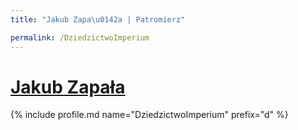 ```yaml
---
title: "Jakub Zapa\u0142a | Patromierz"

permalink: /DziedzictwoImperium
---
```


# [Jakub Zapała](https://patronite.pl/DziedzictwoImperium)

{% include profile.md name="DziedzictwoImperium" prefix="d" %}
